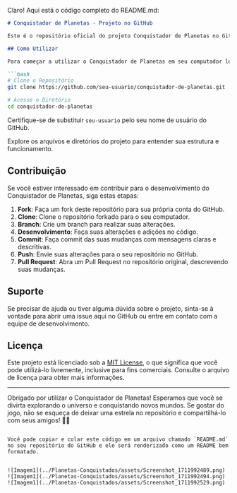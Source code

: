 Claro! Aqui está o código completo do README.md:

```markdown
# Conquistador de Planetas - Projeto no GitHub

Este é o repositório oficial do projeto Conquistador de Planetas no GitHub. Aqui você encontrará todos os recursos necessários para começar a utilizar e contribuir para o desenvolvimento deste emocionante jogo de estratégia espacial.

## Como Utilizar

Para começar a utilizar o Conquistador de Planetas em seu computador local, siga estas etapas simples:

```bash
# Clone o Repositório
git clone https://github.com/seu-usuario/conquistador-de-planetas.git

# Acesse o Diretório
cd conquistador-de-planetas
```

Certifique-se de substituir `seu-usuario` pelo seu nome de usuário do GitHub.

Explore os arquivos e diretórios do projeto para entender sua estrutura e funcionamento.

## Contribuição

Se você estiver interessado em contribuir para o desenvolvimento do Conquistador de Planetas, siga estas etapas:

1. **Fork**: Faça um fork deste repositório para sua própria conta do GitHub.
2. **Clone**: Clone o repositório forkado para o seu computador.
3. **Branch**: Crie um branch para realizar suas alterações.
4. **Desenvolvimento**: Faça suas alterações e adições no código.
5. **Commit**: Faça commit das suas mudanças com mensagens claras e descritivas.
6. **Push**: Envie suas alterações para o seu repositório no GitHub.
7. **Pull Request**: Abra um Pull Request no repositório original, descrevendo suas mudanças.

## Suporte

Se precisar de ajuda ou tiver alguma dúvida sobre o projeto, sinta-se à vontade para abrir uma issue aqui no GitHub ou entre em contato com a equipe de desenvolvimento.

## Licença

Este projeto está licenciado sob a [MIT License](LICENSE), o que significa que você pode utilizá-lo livremente, inclusive para fins comerciais. Consulte o arquivo de licença para obter mais informações.

---

Obrigado por utilizar o Conquistador de Planetas! Esperamos que você se divirta explorando o universo e conquistando novos mundos. Se gostar do jogo, não se esqueça de deixar uma estrela no repositório e compartilhá-lo com seus amigos! 🚀🌌
```

Você pode copiar e colar este código em um arquivo chamado `README.md` no seu repositório do GitHub e ele será renderizado como um README bem formatado.


![Imagem1](../Planetas-Conquistados/assets/Screenshot_1711992489.png)
![Imagem1](../Planetas-Conquistados/assets/Screenshot_1711992494.png)
![Imagem1](../Planetas-Conquistados/assets/Screenshot_1711992529.png)
